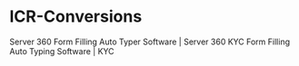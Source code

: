 # ICR-Conversions
Server 360 Form Filling Auto Typer Software | Server 360 KYC Form Filling Auto Typing Software | KYC
